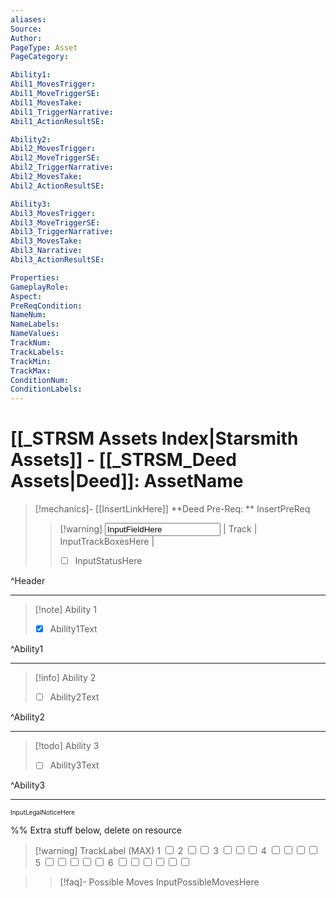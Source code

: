 ```yaml
---
aliases:
Source: 
Author: 
PageType: Asset
PageCategory: 

Ability1: 
Abil1_MovesTrigger: 
Abil1_MoveTriggerSE: 
Abil1_MovesTake: 
Abil1_TriggerNarrative: 
Abil1_ActionResultSE: 

Ability2: 
Abil2_MovesTrigger: 
Abil2_MoveTriggerSE: 
Abil2_TriggerNarrative: 
Abil2_MovesTake: 
Abil2_ActionResultSE: 

Ability3: 
Abil3_MovesTrigger: 
Abil3_MoveTriggerSE: 
Abil3_TriggerNarrative: 
Abil3_MovesTake: 
Abil3_Narrative: 
Abil3_ActionResultSE: 

Properties: 
GameplayRole: 
Aspect: 
PreReqCondition: 
NameNum: 
NameLabels: 
NameValues: 
TrackNum: 
TrackLabels: 
TrackMin: 
TrackMax: 
ConditionNum: 
ConditionLabels: 
---
```

# [[_STRSM Assets Index|Starsmith Assets]] - [[_STRSM_Deed Assets|Deed]]: AssetName

> [!mechanics]- [[InsertLinkHere]]
> **Deed Pre-Req: ** InsertPreReq
> > [!warning] <input type=texbox value="InputFieldHere"> | Track | InputTrackBoxesHere |
> > - [ ] InputStatusHere


^Header
___

> [!note] Ability 1
> - [x] Ability1Text

^Ability1
___
> [!info] Ability 2
> - [ ] Ability2Text

^Ability2
___
> [!todo] Ability 3
> - [ ] Ability3Text

^Ability3

___

<font size=-2>InputLegalNoticeHere</font>

%% Extra stuff below, delete on resource

> [!warning] TrackLabel (MAX)
>1 <input type="checkbox" />
>2 <input type="checkbox" /><input type="checkbox" />
>3 <input type="checkbox" /><input type="checkbox" /><input type="checkbox" />
>4 <input type="checkbox" /><input type="checkbox" /><input type="checkbox" /><input type="checkbox" />
>5 <input type="checkbox" /><input type="checkbox" /><input type="checkbox" /><input type="checkbox" /><input type="checkbox" />
>6 <input type="checkbox" /><input type="checkbox" /><input type="checkbox" /><input type="checkbox" /><input type="checkbox" /><input type="checkbox" />

> > [!faq]- Possible Moves
> > InputPossibleMovesHere
